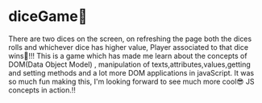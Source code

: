 # diceGame🎲
There are two dices on the screen, on refreshing the page both the dices rolls and whichever dice has higher value, Player associated to that dice wins🚩!!!
This is a game which has made me learn about the concepts of DOM(Data Object Model) , manipulation of texts,attributes,values,getting and setting methods and a lot more DOM applications in javaScript.
It was so much fun making this, I'm looking forward to see much more cool😎 JS concepts in action.!!
